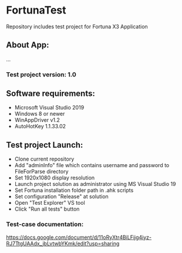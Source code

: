 # FortunaTest
Repository includes test project for Fortuna X3 Application
## About App:
...

### Test project version: 1.0

## Software requirements:
- Microsoft Visual Studio 2019
- Windows 8 or newer
- WinAppDriver v1.2
- AutoHotKey 1.1.33.02

## Test project Launch:
- Clone current repository
- Add "adminInfo" file which contains username and password to FileForParse directory
- Set 1920x1080 display resolution
- Launch project solution as administrator using MS Visual Studio 19
- Set Fortuna installation folder path in .ahk scripts
- Set configuration "Release" at solution
- Open "Test Explorer" VS tool 
- Click "Run all tests" button

### Test-case documentation:
https://docs.google.com/document/d/11oRyXtr4BiLFijg4iyz-RJ7TtgUAAdx_jbLvtwbYKmk/edit?usp=sharing
